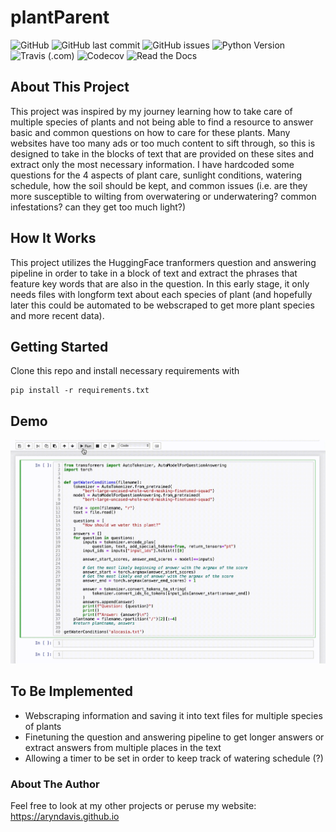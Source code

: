 # plantParent

![GitHub](https://img.shields.io/github/license/aryndavis/animemusic)
![GitHub last commit](https://img.shields.io/github/last-commit/aryndavis/animemusic)
![GitHub issues](https://img.shields.io/github/issues-raw/aryndavis/animemusic)
![Python Version](https://img.shields.io/badge/python-3.8-blue)
![Travis (.com)](https://img.shields.io/travis/com/aryndavis/plantParent)
![Codecov](https://img.shields.io/codecov/c/github/aryndavis/plantParent)
![Read the Docs](https://img.shields.io/readthedocs/plantparent)

## About This Project

This project was inspired by my journey learning how to take care of multiple species of plants and not being able to find a resource to answer basic and common questions on how to care for these plants. Many websites have too many ads or too much content to sift through, so this is designed to take in the blocks of text that are provided on these sites and extract only the most necessary information. I have hardcoded some questions for the 4 aspects of plant care, sunlight conditions, watering schedule, how the soil should be kept, and common issues (i.e. are they more susceptible to wilting from overwatering or underwatering? common infestations? can they get too much light?)

## How It Works

This project utilizes the HuggingFace tranformers question and answering pipeline in order to take in a block of text and extract the phrases that feature key words that are also in the question. In this early stage, it only needs files with longform text about each species of plant (and hopefully later this could be automated to be webscraped to get more plant species and more recent data). 

## Getting Started

Clone this repo and install necessary requirements with 

```
pip install -r requirements.txt
```

## Demo

![getting water conditions](demo/demo.gif)

## To Be Implemented

* Webscraping information and saving it into text files for multiple species of plants
* Finetuning the question and answering pipeline to get longer answers or extract answers from multiple places in the text
* Allowing a timer to be set in order to keep track of watering schedule (?)


### About The Author

Feel free to look at my other projects or peruse my website: https://aryndavis.github.io

